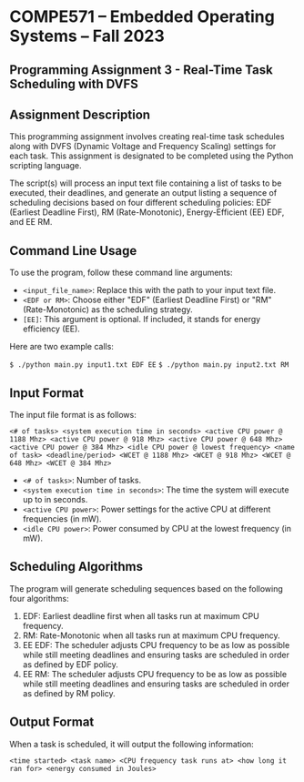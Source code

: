 # COMPE571 – Embedded Operating Systems – Fall 2023
## Programming Assignment 3 - Real-Time Task Scheduling with DVFS

## Assignment Description

This programming assignment involves creating real-time task schedules along with DVFS (Dynamic Voltage and Frequency Scaling) settings for each task. This assignment is designated to be completed using the Python scripting language.

The script(s) will process an input text file containing a list of tasks to be executed, their deadlines, and generate an output listing a sequence of scheduling decisions based on four different scheduling policies: EDF (Earliest Deadline First), RM (Rate-Monotonic), Energy-Efficient (EE) EDF, and EE RM.

## Command Line Usage

To use the program, follow these command line arguments:

- `<input_file_name>`: Replace this with the path to your input text file.
- `<EDF or RM>`: Choose either "EDF" (Earliest Deadline First) or "RM" (Rate-Monotonic) as the scheduling strategy.
- `[EE]`: This argument is optional. If included, it stands for energy efficiency (EE).

Here are two example calls:

`$ ./python main.py input1.txt EDF EE`
`$ ./python main.py input2.txt RM`

## Input Format

The input file format is as follows:

`<# of tasks> <system execution time in seconds> <active CPU power @ 1188 Mhz> <active CPU power @ 918 Mhz> <active CPU power @ 648 Mhz> <active CPU power @ 384 Mhz> <idle CPU power @ lowest frequency> <name of task> <deadline/period> <WCET @ 1188 Mhz> <WCET @ 918 Mhz> <WCET @ 648 Mhz> <WCET @ 384 Mhz>`

- `<# of tasks>`: Number of tasks.
- `<system execution time in seconds>`: The time the system will execute up to in seconds.
- `<active CPU power>`: Power settings for the active CPU at different frequencies (in mW).
- `<idle CPU power>`: Power consumed by CPU at the lowest frequency (in mW).

## Scheduling Algorithms

The program will generate scheduling sequences based on the following four algorithms:

1. EDF: Earliest deadline first when all tasks run at maximum CPU frequency.
2. RM: Rate-Monotonic when all tasks run at maximum CPU frequency.
3. EE EDF: The scheduler adjusts CPU frequency to be as low as possible while still meeting deadlines and ensuring tasks are scheduled in order as defined by EDF policy.
4. EE RM: The scheduler adjusts CPU frequency to be as low as possible while still meeting deadlines and ensuring tasks are scheduled in order as defined by RM policy.

## Output Format

When a task is scheduled, it will output the following information:

`<time started> <task name> <CPU frequency task runs at> <how long it ran for> <energy consumed in Joules>`